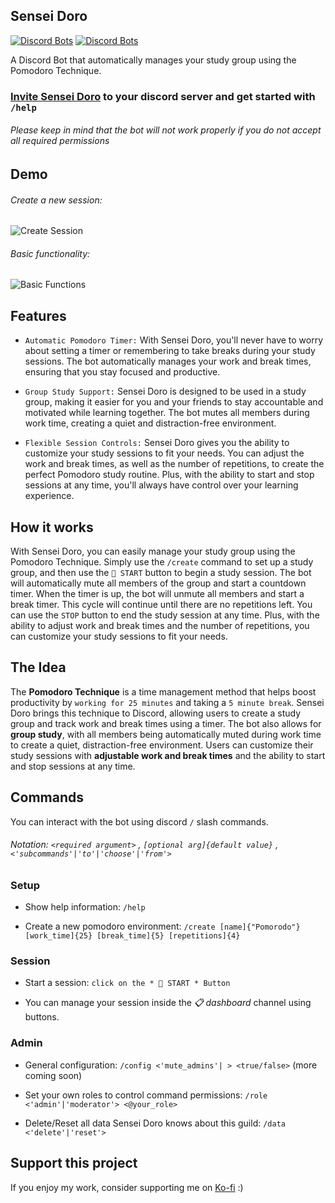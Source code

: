 <!-- markdownlint-disable MD001 MD003 MD041 MD033 -->

Sensei Doro
-----------

[![Discord Bots](https://top.gg/api/widget/status/928304609636794388.svg)](https://top.gg/bot/928304609636794388)
[![Discord Bots](https://top.gg/api/widget/servers/928304609636794388.svg?noavatar=true)](https://top.gg/bot/928304609636794388)

A Discord Bot that automatically manages your study group using the Pomodoro Technique.

### [**Invite Sensei Doro**](https://discord.com/api/oauth2/authorize?client_id=928304609636794388&permissions=21048400&scope=bot%20applications.commands)  to your discord server and get started with `/help`

###### Please keep in mind that the bot will not work properly if you do not accept all required permissions

Demo
----

###### Create a new session: <br>

![Create Session](https://media.giphy.com/media/Istxtslpz2Ry3Ecd69/giphy.gif) <br>

###### Basic functionality: <br>

![Basic Functions](https://media.giphy.com/media/u4oU8yecrFmJy5Xxlp/giphy.gif)

Features
-----------

* `Automatic Pomodoro Timer:` With Sensei Doro, you'll never have to worry about setting a timer or remembering to take breaks during your study sessions. The bot automatically manages your work and break times, ensuring that you stay focused and productive.

* `Group Study Support:` Sensei Doro is designed to be used in a study group, making it easier for you and your friends to stay accountable and motivated while learning together. The bot mutes all members during work time, creating a quiet and distraction-free environment.

* `Flexible Session Controls:` Sensei Doro gives you the ability to customize your study sessions to fit your needs. You can adjust the work and break times, as well as the number of repetitions, to create the perfect Pomodoro study routine. Plus, with the ability to start and stop sessions at any time, you'll always have control over your learning experience.

How it works
------------

With Sensei Doro, you can easily manage your study group using the Pomodoro Technique.
Simply use the `/create` command to set up a study group, and then use the `🚀 START` button to begin a study session.
The bot will automatically mute all members of the group and start a countdown timer.
When the timer is up, the bot will unmute all members and start a break timer.
This cycle will continue until there are no repetitions left.
You can use the `STOP` button to end the study session at any time.
Plus, with the ability to adjust work and break times and the number of repetitions,
you can customize your study sessions to fit your needs.

The Idea
--------

The **Pomodoro Technique** is a time management method that helps boost productivity by `working for 25 minutes` and taking a `5 minute break`.
Sensei Doro brings this technique to Discord, allowing users to create a study group and track work and break times using a timer.
The bot also allows for **group study**, with all members being automatically muted during work time to create a quiet, distraction-free environment.
Users can customize their study sessions with **adjustable work and break times** and the ability to start and stop sessions at any time.

Commands
--------

You can interact with the bot using discord `/` slash commands.  

###### Notation: `<required argument>` , `[optional arg]{default value}` , `<'subcommands'|'to'|'choose'|'from'>`

### Setup

* Show help information: `/help`

* Create a new pomodoro environment: `/create [name]{"Pomorodo"} [work_time]{25} [break_time]{5} [repetitions]{4}`

### Session

* Start a session: `click on the * 🚀 START * Button`

* You can manage your session inside the *📋 dashboard* channel using buttons.

### Admin

* General configuration: `/config <'mute_admins'| > <true/false>` (more coming soon)

* Set your own roles to control command permissions: `/role <'admin'|'moderator'> <@your_role>`

* Delete/Reset all data Sensei Doro knows about this guild: `/data <'delete'|'reset'>`

Support this project
--------------------

If you enjoy my work, consider supporting me on [Ko-fi](https://ko-fi.com/shroominic) :)
